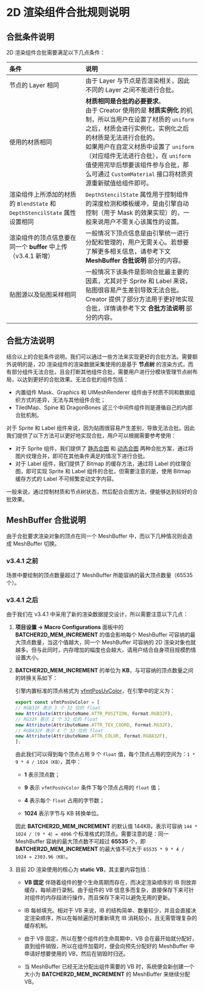 # 2D 渲染组件合批规则说明

## 合批条件说明

2D 渲染组件合批需要满足以下几点条件：

| 条件 | 说明 |
| :-- | :--- |
| 节点的 Layer 相同 | 由于 Layer 与节点是否渲染相关，因此不同的 Layer 之间不能进行合批。 |
| 使用的材质相同 | **材质相同是合批的必要要求**。<br>由于 Creator 使用的是 **材质实例化** 的机制，所以当用户在设置了材质的 `uniform` 之后，材质会进行实例化，实例化之后的材质是无法进行合批的。<br>如果用户在自定义材质中设置了 `uniform`（对应组件无法进行合批），在 `uniform` 值使用完毕后想要该组件参与合批，那么可通过 `CustomMaterial` 接口将材质资源重新赋值给组件即可。 |
| 渲染组件上所添加的材质的 `BlendState` 和 `DepthStencilState` 属性设置相同 | `DepthStencilState` 属性用于控制组件的深度检测和模板缓冲，是由引擎自动控制（用于 Mask 的效果实现）的，一般来说用户不需关心该属性的设置。 |
| 渲染组件的顶点信息要在同一个 **buffer** 中上传（v3.4.1 新增） | 一般情况下顶点信息是由引擎统一进行分配和管理的，用户无需关心。若想要了解更多相关信息，请参考下文 **MeshBuffer 合批说明** 部分的内容。 |
| 贴图源以及贴图采样相同 | 一般情况下该条件是影响合批最主要的因素，尤其对于 Sprite 和 Label 来说，贴图很容易产生差别导致无法合批。Creator 提供了部分方法用于更好地实现合批，详情请参考下文 **合批方法说明** 部分的内容。 |

## 合批方法说明

结合以上的合批条件说明，我们可以通过一些方法来实现更好的合批方法。需要额外说明的是，2D 渲染组件的渲染数据采集使用的是基于 **节点树** 的渲染方式，而有部分组件无法合批，且会打断其他组件合批，需要用户进行分模块管理节点树布局，以达到更好的合批效果。无法合批的组件包括：

- 内置组件 Mask、Graphics 和 UIMeshRenderer 组件由于材质不同和数据组织方式的差异，无法与其他组件合批；
- TiledMap、Spine 和 DragonBones 这三个中间件组件则是遵循自己的内部合批机制。

对于 Sprite 和 Label 组件来说，因为贴图很容易产生差别，导致无法合批。因此我们提供了以下方法可以更好地实现合批，用户可以根据需要参考使用：

- 对于 Sprite 组件，我们提供了 [静态合图](../../../asset/auto-atlas.md) 和 [动态合图](../../../advanced-topics/dynamic-atlas.md) 两种合批方案，通过将图片纹理合并，即可在其他条件满足的情况下进行合批。
- 对于 Label 组件，我们提供了 Bitmap 的缓存方法，通过将 Label 的纹理合图，即可实现 Sprite 和 Label 组件的合批，但需要注意的是，使用 Bitmap 缓存方式的 Label 不可频繁变动文字内容。

一般来说，通过控制材质和节点树状态，然后配合合图方法，便能够达到较好的合批效果。

## MeshBuffer 合批说明

由于合批要求渲染对象的顶点在同一个 MeshBuffer 中，而以下几种情况则会造成 MeshBuffer 切换。

### v3.4.1 之前

场景中要绘制的顶点数量超过了 MeshBuffer 所能容纳的最大顶点数量（65535 个）。

### v3.4.1 之后

由于我们在 v3.4.1 中采用了新的渲染数据提交设计，所以需要注意以下几点：

1. **项目设置 -> Macro Configurations** 面板中的 **BATCHER2D_MEM_INCREMENT** 的值会影响每个 MeshBuffer 可容纳的最大顶点数量，当这个值越大，同一个 MeshBuffer 可容纳的 2D 渲染对象也就越多。但与此同时，内存增加的幅度也会越大，请用户结合自身项目规模酌情设置大小。

2. **BATCHER2D_MEM_INCREMENT** 的单位为 **KB**，与可容纳的顶点数量之间的转换关系如下：

    引擎内置标准的顶点格式为 [vfmtPosUvColor](https://github.com/cocos/cocos-engine/blob/3.7.0/cocos/2d/renderer/vertex-format.ts#L43)，在引擎中的定义为：

    ```ts
    export const vfmtPosUvColor = [
    // RGB32F 表示 3 个 32 位的 float
    new Attribute(AttributeName.ATTR_POSITION, Format.RGB32F),
    // RG32F 表示 2 个 32 位的 float
    new Attribute(AttributeName.ATTR_TEX_COORD, Format.RG32F),
    // RGBA32F 表示 4 个 32 位的 float
    new Attribute(AttributeName.ATTR_COLOR, Format.RGBA32F),
    ];
    ```

    由此我们可以得到每个顶点占用 9 个 `float` 值，每个顶点占用的空间为：`1 * 9 * 4 / 1024（KB）`，其中：

      - **1** 表示顶点数；

      - **9** 表示 `vfmtPosUvColor` 条件下每个顶点占用的 `float` 值；

      - **4** 表示每个 `float` 占用的字节数；

      - **1024** 表示字节与 KB 转换单位。

    因此 **BATCHER2D_MEM_INCREMENT** 的默认值 144KB，表示可容纳 `144 * 1024 / (9 * 4）= 4096` 个标准格式的顶点。需要注意的是：同一 MeshBuffer 容纳的最大顶点数不可超过 **65535** 个，即 **BATCHER2D_MEM_INCREMENT** 的最大值不可大于 `65535 * 9 * 4 / 1024 ≈ 2303.96（KB）`。

3. 目前 2D 渲染使用的核心为 **static VB**，其主要内容包括：

    - **VB 固定** 伴随着组件的整个生命周期而存在，而决定渲染顺序的 IB 则放弃缓存，每帧进行录制。由于组件的 VB 信息多而复杂，直接保存下来可针对组件的内存段进行操作，而且保存下来可以避免无用的更新。

    - IB 每帧填充。相对于 VB 来说，IB 的结构简单、数量较少，并且会直接决定渲染顺序，所以在每帧遍历时重新填充 IB 消耗较小，且无需管理复杂的缓存机制。

    - 由于 VB 固定，所以在整个组件的生命周期中，VB 会在最开始就分配好，直到组件销毁，所以在组件加载时，便会向预先分配好的 MeshBuffer 中申请好想要使用的 VB，然后在销毁时归还。

    - 当 MeshBuffer 已经无法分配出组件需要的 VB 时，系统便会新创建一个大小为 **BATCHER2D_MEM_INCREMENT** 的 MeshBuffer 来继续分配 VB。
